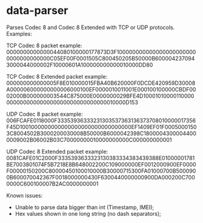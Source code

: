 # data-parser

Parses Codec 8 and Codec 8 Extended with TCP or UDP protocols.
Examples:

TCP Codec 8 packet example:
0000000000000044080100000177873D3F1000000000000000000000000000000000000C05EF00F0001505C800450205B50000B6000042370943000044000002F10000601A100000000000010000DD80

TCP Codec 8 Extended packet example:
000000000000005F8E010000015FBA40B620000F0DCDE420959D30008A000006000000000006000100EF0000010011001E000100100000CBDF0002000B000000003544C875000E0000000029BFE4D10001010000110000000000000000000000000000000000010000D153

UDP Codec 8 packet example:
006FCAFE0118000F33353936333231303537363136373708010000017356F45D1001000000000000000000000000000000EF1409EF01F00050001503C8004502B3000200030008B50000B6000042398C18000043000044000009002B06002B03C70000000010000000000C000000000001

UDP Codec 8 Extended packet example:
0081CAFE01C2000F3335393633323130383334383439388E01000001781BE7003801074F5B7218E8B648002200C109000000EF0012000900EF0000F00000150200C80000450100010000B30000715300FA01000700B5000900B600070042367F0018000000430F6300440000000900DA000200C7000000C600100007B2AC0000000001


Known issues:
- Unable to parse data bigger than int (Timestamp, IMEI);
- Hex values shown in one long string (no dash separators);
